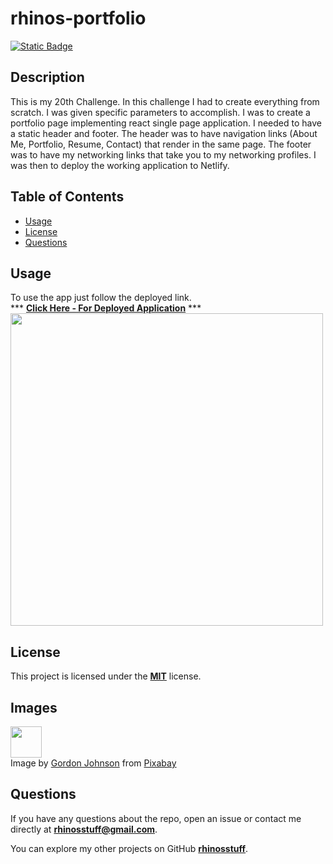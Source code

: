 
  # rhinos-portfolio
  [![Static Badge](https://img.shields.io/badge/license-MIT-blue.svg)](./LICENSE)

  ## Description
  This is my 20th Challenge. In this challenge I had to create everything from scratch. I was given specific parameters to accomplish. I was to create a portfolio page implementing react single page application. I needed to have a static header and footer. The header was to have navigation links (About Me, Portfolio, Resume, Contact) that render in the same page. The footer was to have my networking links that take you to my networking profiles. I was then to deploy the working application to Netlify.

  ## Table of Contents 
  * [Usage](#usage)
  * [License](#license)
  * [Questions](#questions)

  ## Usage
  To use the app just follow the deployed link.  
  *** **[Click Here - For Deployed Application](https://rhinosstuff.netlify.app/)** ***  
  <image src='src/assets/images/readme-pic.png' height='500px'></image> 
  
  ## License
  This project is licensed under the **[MIT](./LICENSE)** license.

  ## Images
  <image src='src/assets/images/rhino.svg' height='50px'></image>  
  Image by <a href="https://pixabay.com/users/gdj-1086657/?utm_source=link-attribution&utm_medium=referral&utm_campaign=image&utm_content=1801311">Gordon Johnson</a> from <a href="https://pixabay.com//?utm_source=link-attribution&utm_medium=referral&utm_campaign=image&utm_content=1801311">Pixabay</a>

  ## Questions
  If you have any questions about the repo, open an issue or contact me directly at **rhinosstuff@gmail.com**.
  
  You can explore my other projects on GitHub **[rhinosstuff](https://github.com/rhinosstuff)**.
  
  